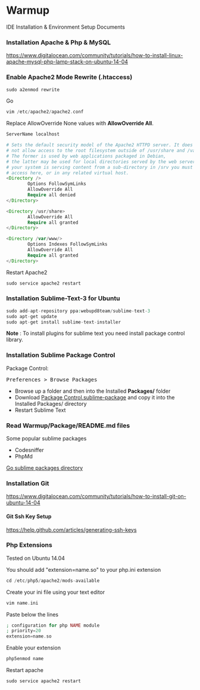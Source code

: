 
Warmup
======

IDE Installation &amp; Environment Setup Documents

### Installation Apache & Php & MySQL

<a href="https://www.digitalocean.com/community/tutorials/how-to-install-linux-apache-mysql-php-lamp-stack-on-ubuntu-14-04">https://www.digitalocean.com/community/tutorials/how-to-install-linux-apache-mysql-php-lamp-stack-on-ubuntu-14-04</a>

### Enable Apache2 Mode Rewrite (.htaccess)

```php
sudo a2enmod rewrite
```

Go

```php
vim /etc/apache2/apache2.conf
```

Replace AllowOverride None values with <b>AllowOverride All</b>.

```php
ServerName localhost

# Sets the default security model of the Apache2 HTTPD server. It does
# not allow access to the root filesystem outside of /usr/share and /var/www.
# The former is used by web applications packaged in Debian,
# the latter may be used for local directories served by the web server. If
# your system is serving content from a sub-directory in /srv you must allow
# access here, or in any related virtual host.
<Directory />
        Options FollowSymLinks
        AllowOverride All
        Require all denied
</Directory>

<Directory /usr/share>
        AllowOverride All
        Require all granted
</Directory>

<Directory /var/www/>
        Options Indexes FollowSymLinks
        AllowOverride All
        Require all granted
</Directory>
```

Restart Apache2

```php
sudo service apache2 restart
```


### Installation Sublime-Text-3 for Ubuntu

```php
sudo add-apt-repository ppa:webupd8team/sublime-text-3
sudo apt-get update
sudo apt-get install sublime-text-installer
```

**Note** : To install plugins for sublime text you need install package control library.

### Installation Sublime Package Control

Package Control:

<kbd>Preferences > Browse Packages</kbd>

* Browse up a folder and then into the Installed <b>Packages/</b> folder
* Download <a href="https://sublime.wbond.net/Package%20Control.sublime-package" target="_blank">Package Control.sublime-package</a> and copy it into the Installed Packages/ directory
* Restart Sublime Text


### Read Warmup/Package/README.md files

Some popular sublime packages

* Codesniffer
* PhpMd

<a href="https://sublime.wbond.net/" target="_blank">Go sublime packages directory</a>


### Installation Git

<a href="https://www.digitalocean.com/community/tutorials/how-to-install-git-on-ubuntu-14-04">https://www.digitalocean.com/community/tutorials/how-to-install-git-on-ubuntu-14-04</a>

#### Git Ssh Key Setup

<a href="https://help.github.com/articles/generating-ssh-keys">https://help.github.com/articles/generating-ssh-keys</a>


### Php Extensions

Tested on Ubuntu 14.04 

You should add "extension=name.so" to your php.ini extension

```php
cd /etc/php5/apache2/mods-available
```

Create your ini file using your text editor

```php
vim name.ini
```

Paste below the lines

```php
; configuration for php NAME module
; priority=20
extension=name.so
```

Enable your extension

```php
php5enmod name
```

Restart apache

```php
sudo service apache2 restart
```
